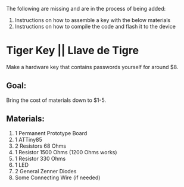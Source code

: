 The following are missing and are in the process of being added:
1. Instructions on how to assemble a key with the below materials
1. Instructions on how to compile the code and flash it to the device

# Tiger Key || Llave de Tigre

Make a hardware key that contains passwords yourself for around $8.

## Goal:
Bring the cost of materials down to $1-5.

## Materials:
1. 1 Permanent Prototype Board
1. 1 ATTiny85
1. 2 Resistors  68 Ohms
1. 1 Resistor 1500 Ohms (1200 Ohms works)
1. 1 Resistor  330 Ohms
1. 1 LED
1. 2 General Zenner Diodes
1. Some Connecting Wire (if needed)

